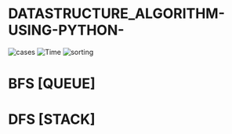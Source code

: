 # DATASTRUCTURE_ALGORITHM-USING-PYTHON-
![cases](https://user-images.githubusercontent.com/66881276/130771634-a878d414-794c-4f42-b24c-6b656d3b08b2.png)
![Time](https://user-images.githubusercontent.com/66881276/130770083-b26631f9-f8c3-4122-a86a-0029c9e10737.png)
![sorting](https://user-images.githubusercontent.com/66881276/130770339-caf75cfe-78fa-4fb8-b894-16beb1da7855.png)
# BFS [QUEUE]
# DFS [STACK]
